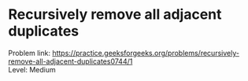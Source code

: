 # Recursively remove all adjacent duplicates
Problem link: https://practice.geeksforgeeks.org/problems/recursively-remove-all-adjacent-duplicates0744/1 <br>
Level: Medium